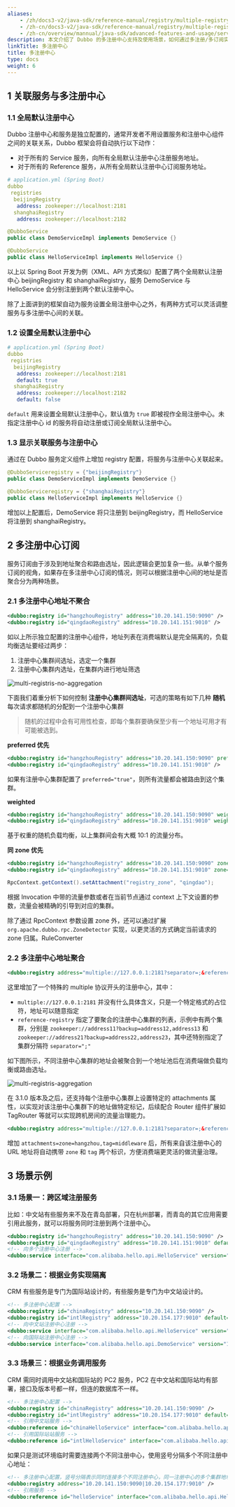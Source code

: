 ```yaml
---
aliases:
    - /zh/docs3-v2/java-sdk/reference-manual/registry/multiple-registry/
    - /zh-cn/docs3-v2/java-sdk/reference-manual/registry/multiple-registry/
    - /zh-cn/overview/mannual/java-sdk/advanced-features-and-usage/service/multi-registry/
description: 本文介绍了 Dubbo 的多注册中心支持及使用场景，如何通过多注册/多订阅实现跨区域服务部署、服务迁移等，也描述了同机房有限等跨机房流量调度的实现方式。
linkTitle: 多注册中心
title: 多注册中心
type: docs
weight: 6
---
```


## 1 关联服务与多注册中心

### 1.1 全局默认注册中心

Dubbo 注册中心和服务是独立配置的，通常开发者不用设置服务和注册中心组件之间的关联关系，Dubbo 框架会将自动执行以下动作：
* 对于所有的 Service 服务，向所有全局默认注册中心注册服务地址。
* 对于所有的 Reference 服务，从所有全局默认注册中心订阅服务地址。

```yml
# application.yml (Spring Boot)
dubbo
 registries
  beijingRegistry
   address: zookeeper://localhost:2181
  shanghaiRegistry
   address: zookeeper://localhost:2182
```

```java
@DubboService
public class DemoServiceImpl implements DemoService {}

@DubboService
public class HelloServiceImpl implements HelloService {}
```

以上以 Spring Boot 开发为例（XML、API 方式类似）配置了两个全局默认注册中心 beijingRegistry 和 shanghaiRegistry，服务 DemoService 与 HelloService 会分别注册到两个默认注册中心。

除了上面讲到的框架自动为服务设置全局注册中心之外，有两种方式可以灵活调整服务与多注册中心间的关联。

### 1.2 设置全局默认注册中心
```yml
# application.yml (Spring Boot)
dubbo
 registries
  beijingRegistry
   address: zookeeper://localhost:2181
   default: true
  shanghaiRegistry
   address: zookeeper://localhost:2182
   default: false
```

`default` 用来设置全局默认注册中心，默认值为 `true` 即被视作全局注册中心。未指定注册中心 id 的服务将自动注册或订阅全局默认注册中心。

### 1.3 显示关联服务与注册中心

通过在 Dubbo 服务定义组件上增加 registry 配置，将服务与注册中心关联起来。

```java
@DubboServiceregistry = {"beijingRegistry"}
public class DemoServiceImpl implements DemoService {}

@DubboServiceregistry = {"shanghaiRegistry"}
public class HelloServiceImpl implements HelloService {}
```

增加以上配置后，DemoService 将只注册到 beijingRegistry，而 HelloService 将注册到 shanghaiRegistry。

## 2 多注册中心订阅

服务订阅由于涉及到地址聚合和路由选址，因此逻辑会更加复杂一些。从单个服务订阅的视角，如果存在多注册中心订阅的情况，则可以根据注册中心间的地址是否聚合分为两种场景。

### 2.1 多注册中心地址不聚合

```xml
<dubbo:registry id="hangzhouRegistry" address="10.20.141.150:9090" />
<dubbo:registry id="qingdaoRegistry" address="10.20.141.151:9010" />
```

如以上所示独立配置的注册中心组件，地址列表在消费端默认是完全隔离的，负载均衡选址要经过两步：
1. 注册中心集群间选址，选定一个集群
2. 注册中心集群内选址，在集群内进行地址筛选

![multi-registris-no-aggregation](/imgs/v3/registry/no-aggregation.png)

下面我们着重分析下如何控制 **注册中心集群间选址**，可选的策略有如下几种
**随机**
每次请求都随机的分配到一个注册中心集群

> 随机的过程中会有可用性检查，即每个集群要确保至少有一个地址可用才有可能被选到。

**preferred 优先**
```xml
<dubbo:registry id="hangzhouRegistry" address="10.20.141.150:9090" preferred="true"/>
<dubbo:registry id="qingdaoRegistry" address="10.20.141.151:9010" />
```
如果有注册中心集群配置了 `preferred="true"`，则所有流量都会被路由到这个集群。

**weighted**
```xml
<dubbo:registry id="hangzhouRegistry" address="10.20.141.150:9090" weight="100"/>
<dubbo:registry id="qingdaoRegistry" address="10.20.141.151:9010" weight="10" />
```

基于权重的随机负载均衡，以上集群间会有大概 10:1 的流量分布。

**同 zone 优先**
```xml
<dubbo:registry id="hangzhouRegistry" address="10.20.141.150:9090" zone="hangzhou" />
<dubbo:registry id="qingdaoRegistry" address="10.20.141.151:9010" zone="qingdao" />
```

```java
RpcContext.getContext().setAttachment("registry_zone", "qingdao");
```

根据 Invocation 中带的流量参数或者在当前节点通过 context 上下文设置的参数，流量会被精确的引导到对应的集群。

除了通过 RpcContext 参数设置 zone 外，还可以通过扩展 `org.apache.dubbo.rpc.ZoneDetector` 实现，以更灵活的方式确定当前请求的 zone 归属。RuleConverter

### 2.2 多注册中心地址聚合
```xml
<dubbo:registry address="multiple://127.0.0.1:2181?separator=;&reference-registry=zookeeper://address11?backup=address12,address13;zookeeper://address21?backup=address22,address23" />
```

这里增加了一个特殊的 multiple 协议开头的注册中心，其中：
* `multiple://127.0.0.1:2181` 并没有什么具体含义，只是一个特定格式的占位符，地址可以随意指定
* `reference-registry` 指定了要聚合的注册中心集群的列表，示例中有两个集群，分别是 `zookeeper://address11?backup=address12,address13` 和 `zookeeper://address21?backup=address22,address23`，其中还特别指定了集群分隔符 `separator=";"`

如下图所示，不同注册中心集群的地址会被聚合到一个地址池后在消费端做负载均衡或路由选址。

![multi-registris-aggregation](/imgs/v3/registry/aggregation.png)

在 3.1.0 版本及之后，还支持每个注册中心集群上设置特定的 attachments 属性，以实现对该注册中心集群下的地址做特定标记，后续配合 Router 组件扩展如 TagRouter 等就可以实现跨机房间的流量治理能力。

```xml
<dubbo:registry address="multiple://127.0.0.1:2181?separator=;&reference-registry=zookeeper://address11?attachments=zone=hangzhou,tag=middleware;zookeeper://address21" />
```

增加 `attachments=zone=hangzhou,tag=middleware` 后，所有来自该注册中心的 URL 地址将自动携带 `zone` 和 `tag` 两个标识，方便消费端更灵活的做流量治理。

## 3 场景示例

### 3.1 场景一：跨区域注册服务

比如：中文站有些服务来不及在青岛部署，只在杭州部署，而青岛的其它应用需要引用此服务，就可以将服务同时注册到两个注册中心。

```xml
<dubbo:registry id="hangzhouRegistry" address="10.20.141.150:9090" />
<dubbo:registry id="qingdaoRegistry" address="10.20.141.151:9010" default="false" />
<!-- 向多个注册中心注册 -->
<dubbo:service interface="com.alibaba.hello.api.HelloService" version="1.0.0" ref="helloService" registry="hangzhouRegistry,qingdaoRegistry" />
```

### 3.2 场景二：根据业务实现隔离

CRM 有些服务是专门为国际站设计的，有些服务是专门为中文站设计的。

```xml
<!-- 多注册中心配置 -->
<dubbo:registry id="chinaRegistry" address="10.20.141.150:9090" />
<dubbo:registry id="intlRegistry" address="10.20.154.177:9010" default="false" />
<!-- 向中文站注册中心注册 -->
<dubbo:service interface="com.alibaba.hello.api.HelloService" version="1.0.0" ref="helloService" registry="chinaRegistry" />
<!-- 向国际站注册中心注册 -->
<dubbo:service interface="com.alibaba.hello.api.DemoService" version="1.0.0" ref="demoService" registry="intlRegistry" />
```

### 3.3 场景三：根据业务调用服务

CRM 需同时调用中文站和国际站的 PC2 服务，PC2 在中文站和国际站均有部署，接口及版本号都一样，但连的数据库不一样。

```xml
<!-- 多注册中心配置 -->
<dubbo:registry id="chinaRegistry" address="10.20.141.150:9090" />
<dubbo:registry id="intlRegistry" address="10.20.154.177:9010" default="false" />
<!-- 引用中文站服务 -->
<dubbo:reference id="chinaHelloService" interface="com.alibaba.hello.api.HelloService" version="1.0.0" registry="chinaRegistry" />
<!-- 引用国际站站服务 -->
<dubbo:reference id="intlHelloService" interface="com.alibaba.hello.api.HelloService" version="1.0.0" registry="intlRegistry" />
```

如果只是测试环境临时需要连接两个不同注册中心，使用竖号分隔多个不同注册中心地址：

```xml
<!-- 多注册中心配置，竖号分隔表示同时连接多个不同注册中心，同一注册中心的多个集群地址用逗号分隔 -->
<dubbo:registry address="10.20.141.150:9090|10.20.154.177:9010" />
<!-- 引用服务 -->
<dubbo:reference id="helloService" interface="com.alibaba.hello.api.HelloService" version="1.0.0" />
```
